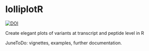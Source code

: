 # lolliplotR

[![DOI](https://zenodo.org/badge/620473257.svg)](https://zenodo.org/badge/latestdoi/620473257)

Create elegant plots of variants at transcript and peptide level in R

JuneToDo: vignettes, examples, further documentation.
